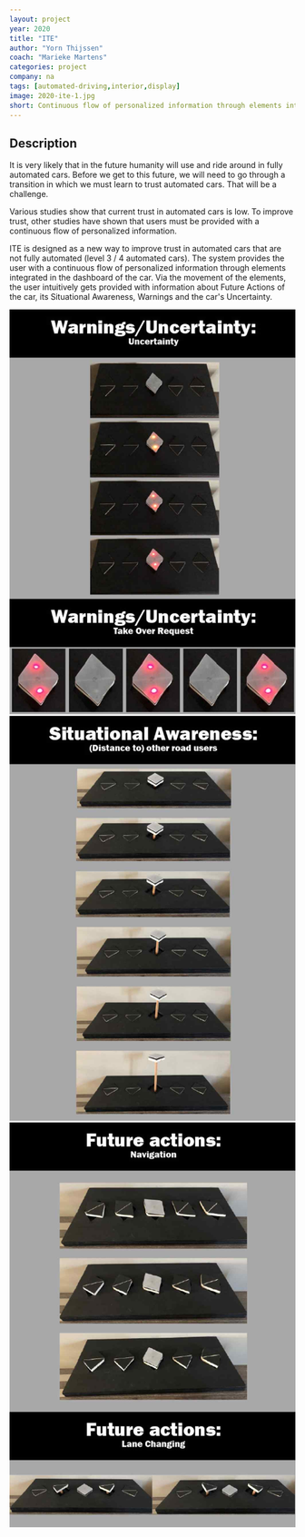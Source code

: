 ```yaml
---
layout: project
year: 2020
title: "ITE"
author: "Yorn Thijssen"
coach: "Marieke Martens"
categories: project
company: na
tags: [automated-driving,interior,display]
image: 2020-ite-1.jpg
short: Continuous flow of personalized information through elements integrated in the dashboard of the car.
---
```


## Description
It is very likely that in the future humanity will use and ride around in fully automated cars. Before we get to this future, we will need to go through a transition in which we must learn to trust automated cars. That will be a challenge.

Various studies show that current trust in automated cars is low. To improve trust, other studies have shown that users must be provided with a continuous flow of personalized information.

ITE is designed as a new way to improve trust in automated cars that are not fully automated (level 3 / 4 automated cars). The system provides the user with a continuous flow of personalized information through elements integrated in the dashboard of the car. Via the movement of the elements, the user intuitively gets provided with information about Future Actions of the car, its Situational Awareness, Warnings and the car's Uncertainty.

<div class="project-image">
  <img src="/assets/img/2020-ite-2.jpg">
</div>
<div class="project-image">
  <img src="/assets/img/2020-ite-3.jpg">
</div>
<div class="project-image">
  <img src="/assets/img/2020-ite-4.jpg">
</div>
